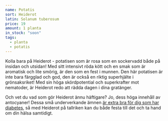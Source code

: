 ```yaml
---
name: Potatis
sort: Heiderot
latin: Solanum tuberosum
price: 19
amount: 1 planta
in_stock: "soon"
tags:
  - planta
  - potatis
---
```


Kolla bara på Heiderot - potatisen som är rosa som en sockervadd både på insidan och utsidan! Med sitt intensivt röda kött och en smak som är aromatisk och lite smörig, är den som en fest i munnen. Den här potatisen är inte bara färgglad och god, den är också en riktig superhjälte i grönsaksriket! Med sin höga skördpotential och superkrafter mot nematoder, är Heiderot redo att rädda dagen i dina gratänger.

Och vet du vad som gör Heiderot ännu häftigare? Jo, dess höga innehåll av antocyaner! Dessa små underverkande ämnen [är extra bra för dig som har diabetes](https://pubmed.ncbi.nlm.nih.gov/31818516/), så med Heiderot på tallriken kan du både festa till det och ta hand om din hälsa samtidigt.
